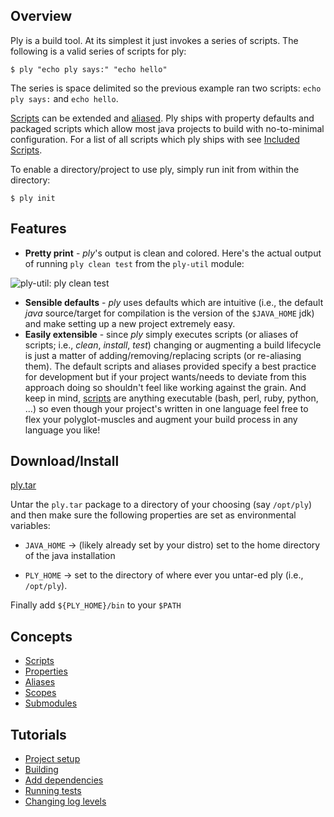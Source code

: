 Overview
--------
Ply is a build tool.  At its simplest it just invokes a series of scripts. The following is a valid series of scripts for ply:

    $ ply "echo ply says:" "echo hello"

The series is space delimited so the previous example ran two scripts: `echo ply says:` and `echo hello`.

[Scripts](ply/tree/master/docs/Scripts.md) can be extended and [aliased](ply/tree/master/docs/Aliases.md).
Ply ships with property defaults and packaged scripts which allow most java projects to
build with no-to-minimal configuration.  For a list of all scripts which ply ships with see [Included Scripts](ply/tree/master/docs/IncludedScripts.md).

To enable a directory/project to use ply, simply run init from within the directory:

    $ ply init

Features
--------

* __Pretty print__ - _ply_'s output is clean and colored.  Here's the actual output of running `ply clean test` from the `ply-util` module:

![ply-util: ply clean test](https://github.com/blangel/ply/raw/master/docs/imgs/ply-util-test.png "ply-util: ply clean test")

* __Sensible defaults__ - _ply_ uses defaults which are intuitive (i.e., the default _java_ source/target for compilation is the version of the `$JAVA_HOME` jdk) and make setting up a new project extremely easy. 
* __Easily extensible__ - since _ply_ simply executes scripts (or aliases of scripts; i.e., _clean_, _install_, _test_) changing or augmenting a build lifecycle is just a matter of adding/removing/replacing scripts (or re-aliasing them).  The default scripts and aliases provided specify a best practice for development but if your project wants/needs to deviate from this approach doing so shouldn't feel like working against the grain.  And keep in mind, [scripts](ply/tree/master/docs/Scripts.md) are anything executable (bash, perl, ruby, python, ...) so even though your project's written in one language feel free to flex your polyglot-muscles and augment your build process in any language you like! 

Download/Install
----------------

[ply.tar](ply/raw/master/ply.tar)

Untar the `ply.tar` package to a directory of your choosing (say `/opt/ply`) and then make sure the following properties are set as environmental variables:

* `JAVA_HOME` -> (likely already set by your distro) set to the home directory of the java installation

* `PLY_HOME` -> set to the directory of where ever you untar-ed ply (i.e., `/opt/ply`).

Finally add `${PLY_HOME}/bin` to your `$PATH`

Concepts
--------

* [Scripts](ply/tree/master/docs/Scripts.md)
* [Properties](ply/tree/master/docs/Properties.md)
* [Aliases](ply/tree/master/docs/Aliases.md)
* [Scopes](ply/tree/master/docs/Scopes.md)
* [Submodules](ply/tree/master/docs/Submodules.md)

Tutorials
--------

* [Project setup](ply/tree/master/docs/ProjectSetup.md)
* [Building](ply/tree/master/docs/BuildingProject.md)
* [Add dependencies](ply/tree/master/docs/Dependencies.md)
* [Running tests](ply/tree/master/docs/RunningTests.md)
* [Changing log levels](ply/tree/master/docs/Logging.md)